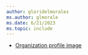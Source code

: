 ```yaml
---
author: gloridelmorales
ms.author: glmorale
ms.date: 6/21/2023
ms.topic: include
---
```


- [Organization profile image](#organization-profile-image)
